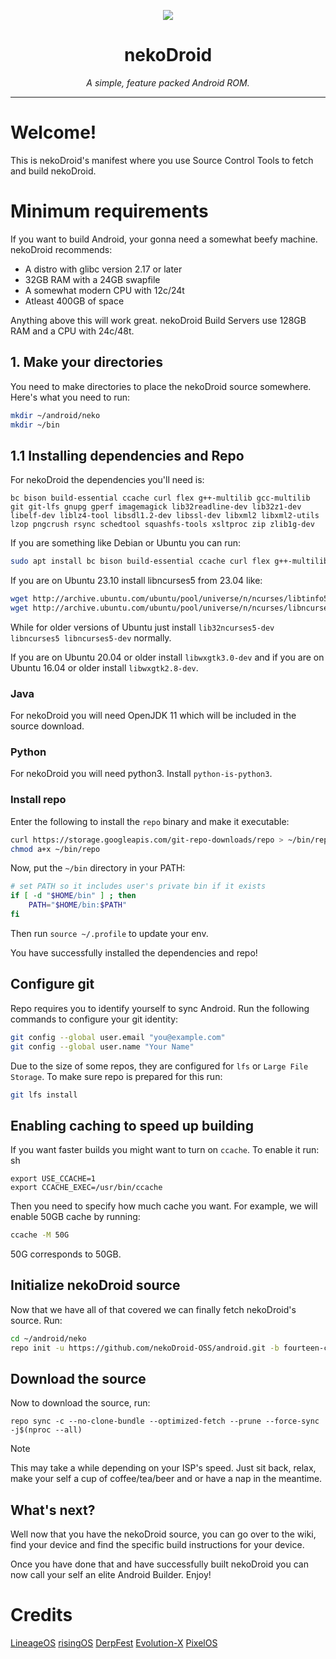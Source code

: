 <p align="center">
  <img src="https://github.com/user-attachments/assets/6c006108-f5ba-4449-9736-b5fe04896af7">
</p>

<h1 align="center">nekoDroid</h1>
<p align="center"><i>A simple, feature packed Android ROM.</i></p>

---

# Welcome!
This is nekoDroid's manifest where you use Source Control Tools to fetch and build nekoDroid.

# Minimum requirements
If you want to build Android, your gonna need a somewhat beefy machine. nekoDroid recommends:

- A distro with glibc version 2.17 or later
- 32GB RAM with a 24GB swapfile
- A somewhat modern CPU with 12c/24t
- Atleast 400GB of space

Anything above this will work great. nekoDroid Build Servers use 128GB RAM and a CPU with 24c/48t.

## 1. Make your directories
You need to make directories to place the nekoDroid source somewhere. Here's what you need to run:

```sh
mkdir ~/android/neko
mkdir ~/bin
```

## 1.1 Installing dependencies and Repo
For nekoDroid the dependencies you'll need is:

```
bc bison build-essential ccache curl flex g++-multilib gcc-multilib git git-lfs gnupg gperf imagemagick lib32readline-dev lib32z1-dev libelf-dev liblz4-tool libsdl1.2-dev libssl-dev libxml2 libxml2-utils lzop pngcrush rsync schedtool squashfs-tools xsltproc zip zlib1g-dev
```

If you are something like Debian or Ubuntu you can run:

```sh
sudo apt install bc bison build-essential ccache curl flex g++-multilib gcc-multilib git git-lfs gnupg gperf imagemagick lib32readline-dev lib32z1-dev libelf-dev liblz4-tool libsdl1.2-dev libssl-dev libxml2 libxml2-utils lzop pngcrush rsync schedtool squashfs-tools xsltproc zip zlib1g-dev
```

If you are on Ubuntu 23.10 install libncurses5 from 23.04 like:
```sh
wget http://archive.ubuntu.com/ubuntu/pool/universe/n/ncurses/libtinfo5_6.4-2_amd64.deb && sudo dpkg -i libtinfo5_6.4-2_amd64.deb && rm -f libtinfo5_6.4-2_amd64.deb
wget http://archive.ubuntu.com/ubuntu/pool/universe/n/ncurses/libncurses5_6.4-2_amd64.deb && sudo dpkg -i libncurses5_6.4-2_amd64.deb && rm -f libncurses5_6.4-2_amd64.deb
```

While for older versions of Ubuntu just install `lib32ncurses5-dev libncurses5 libncurses5-dev` normally.

If you are on Ubuntu 20.04 or older install `libwxgtk3.0-dev` and if you are on Ubuntu 16.04 or older install `libwxgtk2.8-dev`.

### Java
For nekoDroid you will need OpenJDK 11 which will be included in the source download.

### Python
For nekoDroid you will need python3. Install `python-is-python3`.

### Install repo
Enter the following to install the `repo` binary and make it executable:

```sh
curl https://storage.googleapis.com/git-repo-downloads/repo > ~/bin/repo
chmod a+x ~/bin/repo
```

Now, put the `~/bin` directory in your PATH:

```sh
# set PATH so it includes user's private bin if it exists
if [ -d "$HOME/bin" ] ; then
    PATH="$HOME/bin:$PATH"
fi
```

Then run `source ~/.profile` to update your env.

You have successfully installed the dependencies and repo!

## Configure git
Repo requires you to identify yourself to sync Android. Run the following commands to configure your git identity:

```sh
git config --global user.email "you@example.com"
git config --global user.name "Your Name"
```

Due to the size of some repos, they are configured for `lfs` or `Large File Storage`. To make sure repo is prepared for this run:

```sh
git lfs install
```

## Enabling caching to speed up building
If you want faster builds you might want to turn on `ccache`. To enable it run:
sh
```
export USE_CCACHE=1
export CCACHE_EXEC=/usr/bin/ccache
```

Then you need to specify how much cache you want. For example, we will enable 50GB cache by running:

```sh
ccache -M 50G
```

50G corresponds to 50GB.

## Initialize nekoDroid source
Now that we have all of that covered we can finally fetch nekoDroid's source. Run:

```sh
cd ~/android/neko
repo init -u https://github.com/nekoDroid-OSS/android.git -b fourteen-cat --git-lfs
```

## Download the source
Now to download the source, run:

```
repo sync -c --no-clone-bundle --optimized-fetch --prune --force-sync -j$(nproc --all)
```

> [!NOTE]
> This may take a while depending on your ISP's speed. Just sit back, relax, make your self a cup of coffee/tea/beer and or have a nap in the meantime.

## What's next?
Well now that you have the nekoDroid source, you can go over to the wiki, find your device and find the specific build instructions for your device. 

Once you have done that and have successfully built nekoDroid you can now call your self an elite Android Builder. Enjoy!

# Credits
[LineageOS](https://lineageos.org)
[risingOS](https://github.com/RisingTechOSS)
[DerpFest](https://derpfest.org/)
[Evolution-X](https://evolution-x.org)
[PixelOS](https://pixelos.org)
